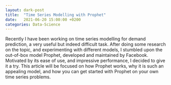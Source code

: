 ```yaml
---
layout: dark-post
title:  "Time Series Modelling with Prophet"
date:   2021-06-20 15:00:00 +0200
categories: Data-Science
---
```


Recently I have been working on time series modelling for demand prediction, a very useful but indeed difficult task. After doing some research on the topic, and experimenting with different models, I stumbled upon the out-of-box model Prophet, developed and maintained by Facebook. Motivated by its ease of use, and impressive performance, I decided to give it a try. This article will be focused on how Prophet works, why it is such an appealing model, and how you can get started with Prophet on your own time series problems. 
